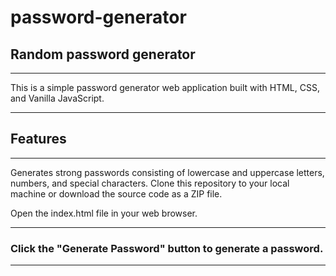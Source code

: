 # password-generator
<h2>Random password generator</h2>
<hr>
<p>This is a simple password generator web application built with HTML, CSS, and Vanilla JavaScript.</p>
<hr>
<h2>Features</h2>
<hr>
<p>Generates strong passwords consisting of lowercase and uppercase letters, numbers, and special characters.
Clone this repository to your local machine or download the source code as a ZIP file.

Open the index.html file in your web browser.</p>
<hr>
<h3>Click the "Generate Password" button to generate a password.</h3>
<hr>

